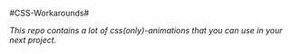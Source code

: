 #CSS-Workarounds#

_This repo contains a lot of css(only)-animations that you can use in your next project._
